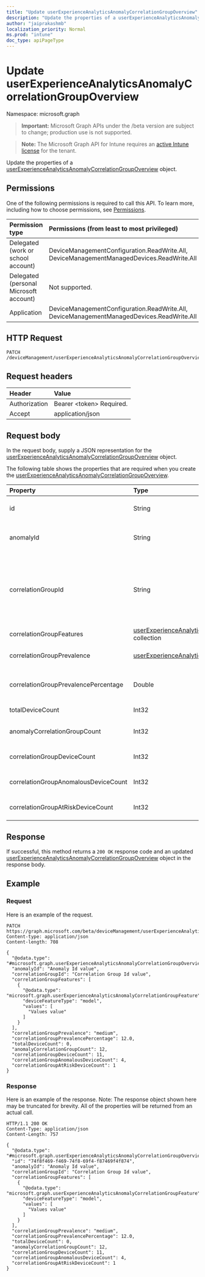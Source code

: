 ```yaml
---
title: "Update userExperienceAnalyticsAnomalyCorrelationGroupOverview"
description: "Update the properties of a userExperienceAnalyticsAnomalyCorrelationGroupOverview object."
author: "jaiprakashmb"
localization_priority: Normal
ms.prod: "intune"
doc_type: apiPageType
---
```


# Update userExperienceAnalyticsAnomalyCorrelationGroupOverview

Namespace: microsoft.graph

> **Important:** Microsoft Graph APIs under the /beta version are subject to change; production use is not supported.

> **Note:** The Microsoft Graph API for Intune requires an [active Intune license](https://go.microsoft.com/fwlink/?linkid=839381) for the tenant.

Update the properties of a [userExperienceAnalyticsAnomalyCorrelationGroupOverview](../resources/intune-devices-userexperienceanalyticsanomalycorrelationgroupoverview.md) object.

## Permissions
One of the following permissions is required to call this API. To learn more, including how to choose permissions, see [Permissions](/graph/permissions-reference).

|Permission type|Permissions (from least to most privileged)|
|:---|:---|
|Delegated (work or school account)|DeviceManagementConfiguration.ReadWrite.All, DeviceManagementManagedDevices.ReadWrite.All|
|Delegated (personal Microsoft account)|Not supported.|
|Application|DeviceManagementConfiguration.ReadWrite.All, DeviceManagementManagedDevices.ReadWrite.All|

## HTTP Request
<!-- {
  "blockType": "ignored"
}
-->
``` http
PATCH /deviceManagement/userExperienceAnalyticsAnomalyCorrelationGroupOverview/{userExperienceAnalyticsAnomalyCorrelationGroupOverviewId}
```

## Request headers
|Header|Value|
|:---|:---|
|Authorization|Bearer &lt;token&gt; Required.|
|Accept|application/json|

## Request body
In the request body, supply a JSON representation for the [userExperienceAnalyticsAnomalyCorrelationGroupOverview](../resources/intune-devices-userexperienceanalyticsanomalycorrelationgroupoverview.md) object.

The following table shows the properties that are required when you create the [userExperienceAnalyticsAnomalyCorrelationGroupOverview](../resources/intune-devices-userexperienceanalyticsanomalycorrelationgroupoverview.md).

|Property|Type|Description|
|:---|:---|:---|
|id|String|The unique identifier for the user experience analytics anomaly correlation group overview object.|
|anomalyId|String|The unique identifier of the anomaly. Anomaly details such as name and type can be found in the UserExperienceAnalyticsAnomalySeverityOverview entity.|
|correlationGroupId|String|The unique identifier for the correlation group which will uniquely identify one of the correlation group within an anomaly. The correlation Id can be mapped to the correlation group name by concatinating the correlation group features. Example of correlation group name which is the indicative of concatenated features names are  for names, Contoso manufacture 4.4.1 and Windows 11.22621.1485.|
|correlationGroupFeatures|[userExperienceAnalyticsAnomalyCorrelationGroupFeature](../resources/intune-devices-userexperienceanalyticsanomalycorrelationgroupfeature.md) collection|Describes the features of a device that are shared between all devices in a correlation group.|
|correlationGroupPrevalence|[userExperienceAnalyticsAnomalyCorrelationGroupPrevalence](../resources/intune-devices-userexperienceanalyticsanomalycorrelationgroupprevalence.md)|The prevalence of the correlation group. Possible values are: high, medium or low. Possible values are: `high`, `medium`, `low`, `unknownFutureValue`.|
|correlationGroupPrevalencePercentage|Double|The percentage of the devices in the correlation group that are anomalous. Valid values -1.79769313486232E+308 to 1.79769313486232E+308|
|totalDeviceCount|Int32|Indicates the total number of devices in the tenant. Valid values -2147483648 to 2147483647|
|anomalyCorrelationGroupCount|Int32|Indicates the number of correlation groups in the anomaly. Valid values -2147483648 to 2147483647|
|correlationGroupDeviceCount|Int32|Indicates the total number of devices in a correlation group. Valid values -2147483648 to 2147483647|
|correlationGroupAnomalousDeviceCount|Int32|Indicates the total number of devices affected by the anomaly in the correlation group. Valid values -2147483648 to 2147483647|
|correlationGroupAtRiskDeviceCount|Int32|Indicates the total number of devices at risk in the correlation group. Valid values -2147483648 to 2147483647|



## Response
If successful, this method returns a `200 OK` response code and an updated [userExperienceAnalyticsAnomalyCorrelationGroupOverview](../resources/intune-devices-userexperienceanalyticsanomalycorrelationgroupoverview.md) object in the response body.

## Example

### Request
Here is an example of the request.
``` http
PATCH https://graph.microsoft.com/beta/deviceManagement/userExperienceAnalyticsAnomalyCorrelationGroupOverview/{userExperienceAnalyticsAnomalyCorrelationGroupOverviewId}
Content-type: application/json
Content-length: 708

{
  "@odata.type": "#microsoft.graph.userExperienceAnalyticsAnomalyCorrelationGroupOverview",
  "anomalyId": "Anomaly Id value",
  "correlationGroupId": "Correlation Group Id value",
  "correlationGroupFeatures": [
    {
      "@odata.type": "microsoft.graph.userExperienceAnalyticsAnomalyCorrelationGroupFeature",
      "deviceFeatureType": "model",
      "values": [
        "Values value"
      ]
    }
  ],
  "correlationGroupPrevalence": "medium",
  "correlationGroupPrevalencePercentage": 12.0,
  "totalDeviceCount": 0,
  "anomalyCorrelationGroupCount": 12,
  "correlationGroupDeviceCount": 11,
  "correlationGroupAnomalousDeviceCount": 4,
  "correlationGroupAtRiskDeviceCount": 1
}
```

### Response
Here is an example of the response. Note: The response object shown here may be truncated for brevity. All of the properties will be returned from an actual call.
``` http
HTTP/1.1 200 OK
Content-Type: application/json
Content-Length: 757

{
  "@odata.type": "#microsoft.graph.userExperienceAnalyticsAnomalyCorrelationGroupOverview",
  "id": "74f8f469-f469-74f8-69f4-f87469f4f874",
  "anomalyId": "Anomaly Id value",
  "correlationGroupId": "Correlation Group Id value",
  "correlationGroupFeatures": [
    {
      "@odata.type": "microsoft.graph.userExperienceAnalyticsAnomalyCorrelationGroupFeature",
      "deviceFeatureType": "model",
      "values": [
        "Values value"
      ]
    }
  ],
  "correlationGroupPrevalence": "medium",
  "correlationGroupPrevalencePercentage": 12.0,
  "totalDeviceCount": 0,
  "anomalyCorrelationGroupCount": 12,
  "correlationGroupDeviceCount": 11,
  "correlationGroupAnomalousDeviceCount": 4,
  "correlationGroupAtRiskDeviceCount": 1
}
```
